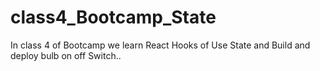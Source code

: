 # class4_Bootcamp_State
In class 4 of Bootcamp we learn React Hooks of Use State and Build and deploy bulb on off Switch..
